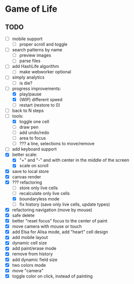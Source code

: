# Game of Life

## TODO
- [ ] mobile support
  - [ ] proper scroll and toggle
- [ ] search patterns by name
  - [ ] preview images
  - [ ] parse files
- [ ] add HashLife algorithm
  - [ ] make webworker optional
- [ ] simply analytics
  - [ ] is die?
- [ ] progress improvements:
  - [x] play/pause
  - [x] (WIP) different speed
  - [ ] restart (restore to 0)
- [ ] back to N steps
- [ ] tools:
  - [x] toggle one cell
  - [ ] draw pen
  - [ ] add undo/redo
  - [ ] area to focus
  - [ ] ??? a line, selections to move/remove
- [ ] add keyboard support
- [x] better scale:
  - [x] "+" and "-" and with center in the middle of the screen
  - [x] scale on scroll
- [x] save to local store
- [x] canvas render
- [x] ??? refactoring
  - [ ] store only live cells
  - [ ] recalculate only live cells
  - [x] boundaryless mode
  - [ ] fix history (save only live cells, update types)
- [x] refactoring navigation (move by mouse)
- [x] safe delete
- [x] better "reset focus" focus to the center of paint
- [x] move camera with mouse or touch
- [x] add Elsa for Alisa mode, add "heart" cell design
- [x] add mobile layout
- [x] dynamic cell size
- [x] add paint/erase mode
- [x] remove from history
- [x] add dynamic field size
- [x] two colors mode
- [x] move "camera"
- [x] toggle color on click, instead of painting
